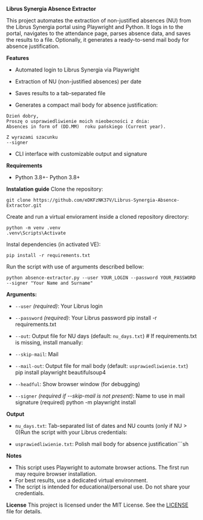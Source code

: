 **Librus Synergia Absence Extractor**

This project automates the extraction of non-justified absences (NU) from the Librus Synergia portal using Playwright and Python. It logs in to the portal, navigates to the attendance page, parses absence data, and saves the results to a file. Optionally, it generates a ready-to-send mail body for absence justification.

**Features**

- Automated login to Librus Synergia via Playwright

- Extraction of NU (non-justified absences) per date

- Saves results to a tab-separated file

- Generates a compact mail body for absence justification:
```
Dzień dobry,
Proszę o usprawiedliwienie moich nieobecności z dnia:
Absences in form of (DD.MM)  roku pańskiego (Current year).

Z wyrazami szacunku
--signer
```
- CLI interface with customizable output and signature

**Requirements**

- Python 3.8+- Python 3.8+

**Instalation guide**
Clone the repository:
```
git clone https://github.com/eDKFzNK37V/Librus-Synergia-Absence-Extractor.git
```
Create and run a virtual enviorament inside a cloned repository directory:
```
python -m venv .venv
.venv\Scripts\Activate
```
Instal dependencies (in activated VE):
```
pip install -r requirements.txt
```
Run the script with use of arguments described bellow:
```
python absence-extractor.py --user YOUR_LOGIN --password YOUR_PASSWORD --signer "Your Name and Surname" 

```  

**Arguments:**

- `--user` _(required)_: Your Librus login

- `--password` _(required)_: Your Librus password pip install -r requirements.txt

- `--out`: Output file for NU days (default: `nu_days.txt`) # If requirements.txt is missing, install manually:

- `--skip-mail`: Mail

- `--mail-out`: Output file for mail body (default: `usprawiedliwienie.txt`) pip install playwright beautifulsoup4
  
- `--headful`: Show browser window (for debugging)

- `--signer` _(required if --skip-mail is not present)_: Name to use in mail signature (required) python -m playwright install

**Output**

- `nu_days.txt`: Tab-separated list of dates and NU counts (only if NU > 0)Run the script with your Librus credentials:

- `usprawiedliwienie.txt`: Polish mail body for absence justification```sh

**Notes**
- This script uses Playwright to automate browser actions. The first run may require browser installation.
- For best results, use a dedicated virtual environment.
- The script is intended for educational/personal use. Do not share your credentials.

**License**
This project is licensed under the MIT License. See the [LICENSE](LICENSE) file for details.
